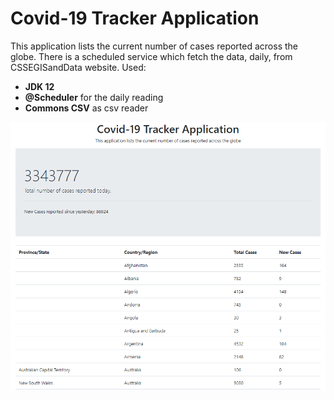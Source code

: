 # Covid-19 Tracker Application
This application lists the current number of cases reported across the globe. There is a scheduled service which fetch the data, daily, from CSSEGISandData website. Used:
* **JDK 12**
* **@Scheduler** for the daily reading
* **Commons CSV** as csv reader 


![](src/main/resources/images/application.png)
